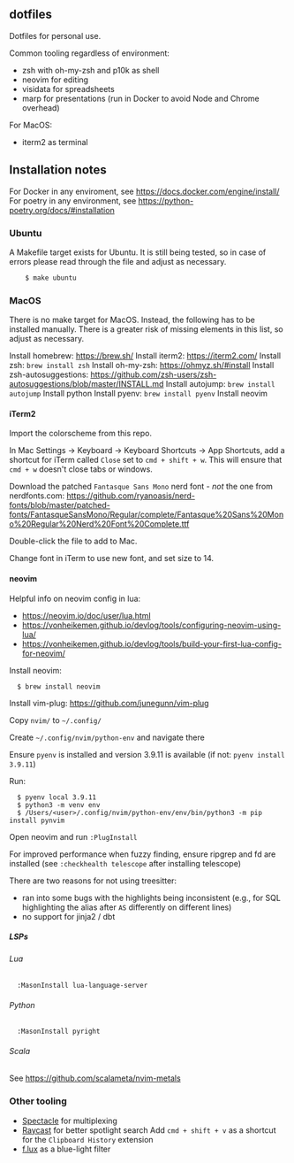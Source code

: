 ## dotfiles

Dotfiles for personal use.

Common tooling regardless of environment:
- zsh with oh-my-zsh and p10k as shell
- neovim for editing
- visidata for spreadsheets
- marp for presentations (run in Docker to avoid Node and Chrome overhead)

For MacOS:
- iterm2 as terminal

## Installation notes

For Docker in any enviroment, see https://docs.docker.com/engine/install/
For poetry in any environment, see https://python-poetry.org/docs/#installation

### Ubuntu

A Makefile target exists for Ubuntu. It is still being tested, so in case of errors please read through the file and adjust as necessary.
```bash
    $ make ubuntu
```

### MacOS

There is no make target for MacOS. Instead, the following has to be installed manually. There is a greater risk of missing elements in this list, so adjust as necessary.

Install homebrew: https://brew.sh/
Install iterm2: https://iterm2.com/
Install zsh: `brew install zsh`
Install oh-my-zsh: https://ohmyz.sh/#install
Install zsh-autosuggestions: https://github.com/zsh-users/zsh-autosuggestions/blob/master/INSTALL.md
Install autojump: `brew install autojump`
Install python
Install pyenv: `brew install pyenv`
Install neovim

#### iTerm2

Import the colorscheme from this repo.

In Mac Settings -> Keyboard -> Keyboard Shortcuts -> App Shortcuts, add a shortcut for iTerm called `Close` set to `cmd + shift + w`. This will ensure that `cmd + w` doesn't close tabs or windows.

Download the patched `Fantasque Sans Mono` nerd font - *not* the one from nerdfonts.com: https://github.com/ryanoasis/nerd-fonts/blob/master/patched-fonts/FantasqueSansMono/Regular/complete/Fantasque%20Sans%20Mono%20Regular%20Nerd%20Font%20Complete.ttf

Double-click the file to add to Mac.

Change font in iTerm to use new font, and set size to 14.

#### neovim
Helpful info on neovim config in lua:
- https://neovim.io/doc/user/lua.html
- https://vonheikemen.github.io/devlog/tools/configuring-neovim-using-lua/
- https://vonheikemen.github.io/devlog/tools/build-your-first-lua-config-for-neovim/

Install neovim:
```
  $ brew install neovim
```

Install vim-plug: https://github.com/junegunn/vim-plug

Copy `nvim/` to `~/.config/`

Create `~/.config/nvim/python-env` and navigate there

Ensure `pyenv` is installed and version 3.9.11 is available (if not: `pyenv install 3.9.11`)

Run:
```
  $ pyenv local 3.9.11
  $ python3 -m venv env
  $ /Users/<user>/.config/nvim/python-env/env/bin/python3 -m pip install pynvim
```

Open neovim and run `:PlugInstall`

For improved performance when fuzzy finding, ensure ripgrep and fd are installed (see `:checkhealth telescope` after installing telescope)

There are two reasons for not using treesitter:
- ran into some bugs with the highlights being inconsistent (e.g., for SQL highlighting the alias after `AS` differently on different lines)
- no support for jinja2 / dbt

##### LSPs

###### Lua

```
  :MasonInstall lua-language-server
```

###### Python

```
  :MasonInstall pyright
```

###### Scala

See https://github.com/scalameta/nvim-metals

### Other tooling

- [Spectacle](https://github.com/eczarny/spectacle) for multiplexing
- [Raycast](https://www.alfredapp.com/) for better spotlight search
  Add `cmd + shift + v` as a shortcut for the `Clipboard History` extension
- [f.lux](https://justgetflux.com/) as a blue-light filter

